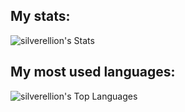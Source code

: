 My stats:
-

![silverellion's Stats](https://github-readme-stats.vercel.app/api?username=silverellion&theme=dark&show_icons=true&hide_border=true&count_private=true&card_width=500)

My most used languages:
-

![silverellion's Top Languages](https://github-readme-stats.vercel.app/api/top-langs/?username=silverellion&theme=dark&show_icons=true&hide_border=true&layout=compact&langs_count=10&card_width=500)
